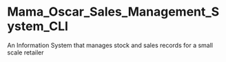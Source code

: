 # Mama_Oscar_Sales_Management_System_CLI
An Information System that manages stock and sales records for a small scale retailer
